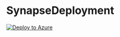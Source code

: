 # SynapseDeployment
[![Deploy to Azure](https://aka.ms/deploytoazurebutton)](https://portal.azure.com/#create/Microsoft.Template/uri/https%3A%2F%2Fgithub.com%2FBinuadf%2FSynapseDeployment%2Fmain%2Ftemplate.json)
